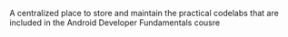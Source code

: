 A centralized place to store and maintain the practical codelabs that are included in the Android Developer Fundamentals cousre
